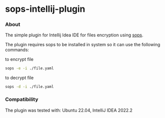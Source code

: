 # sops-intellij-plugin

### About
The simple plugin for Intellij Idea IDE for files encryption using [sops](https://github.com/mozilla/sops).

The plugin requires sops to be installed in system so it can use the following commands:

to encrypt file
```bash
sops -e -i ./file.yaml
```
to decrypt file
```bash
sops -d -i ./file.yaml
```

### Compatibility

The plugin was tested with: Ubuntu 22.04, IntelliJ IDEA 2022.2
